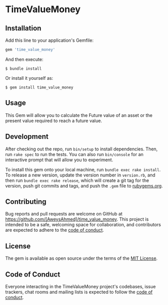# TimeValueMoney

## Installation

Add this line to your application's Gemfile:

```ruby
gem 'time_value_money'
```

And then execute:

    $ bundle install

Or install it yourself as:

    $ gem install time_value_money

## Usage

This Gem will allow you to calculate the Future value of an asset or the present value required to reach a future value.

## Development

After checking out the repo, run `bin/setup` to install dependencies. Then, run `rake spec` to run the tests. You can also run `bin/console` for an interactive prompt that will allow you to experiment.

To install this gem onto your local machine, run `bundle exec rake install`. To release a new version, update the version number in `version.rb`, and then run `bundle exec rake release`, which will create a git tag for the version, push git commits and tags, and push the `.gem` file to [rubygems.org](https://rubygems.org).

## Contributing

Bug reports and pull requests are welcome on GitHub at https://github.com/[AweysAhmed]/time_value_money. This project is intended to be a safe, welcoming space for collaboration, and contributors are expected to adhere to the [code of conduct](https://github.com/[USERNAME]/time_value_money/blob/master/CODE_OF_CONDUCT.md).

## License

The gem is available as open source under the terms of the [MIT License](https://opensource.org/licenses/MIT).

## Code of Conduct

Everyone interacting in the TimeValueMoney project's codebases, issue trackers, chat rooms and mailing lists is expected to follow the [code of conduct](https://github.com/[USERNAME]/time_value_money/blob/master/CODE_OF_CONDUCT.md).
